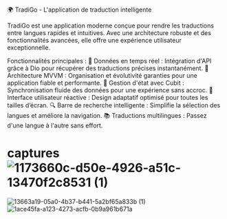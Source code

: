 🌍 TradiGo - L'application de traduction intelligente

TradiGo est une application moderne conçue pour rendre les traductions entre langues rapides et intuitives. Avec une architecture robuste et des fonctionnalités avancées, elle offre une expérience utilisateur exceptionnelle.

Fonctionnalités principales :
🚀 Données en temps réel : Intégration d'API grâce à Dio pour récupérer des traductions précises instantanément.
🎯 Architecture MVVM : Organisation et évolutivité garanties pour une application fiable et performante.
🧩 Gestion d'état avec Cubit : Synchronisation fluide des données pour une expérience sans accroc.
🌟 Interface utilisateur réactive : Design adaptatif optimisé pour toutes les tailles d’écran.
🔍 Barre de recherche intelligente : Simplifie la sélection des langues et améliore la navigation.
📚 Traductions multilingues : Passez d'une langue à l'autre sans effort.
# captures ![1173660c-d50e-4926-a51c-13470f2c8531 (1)](https://github.com/user-attachments/assets/af99d834-615b-4192-b919-c92a2c626099)
![13663a19-05a0-4b37-b441-5a2bf65a833b (1)](https://github.com/user-attachments/assets/b0e1d131-19e6-4988-bb54-4f1493792205)
![1ace45fa-a123-4273-acfb-0b9a961b671a](https://github.com/user-attachments/assets/67debb51-8040-4899-bf08-842faa539862)
